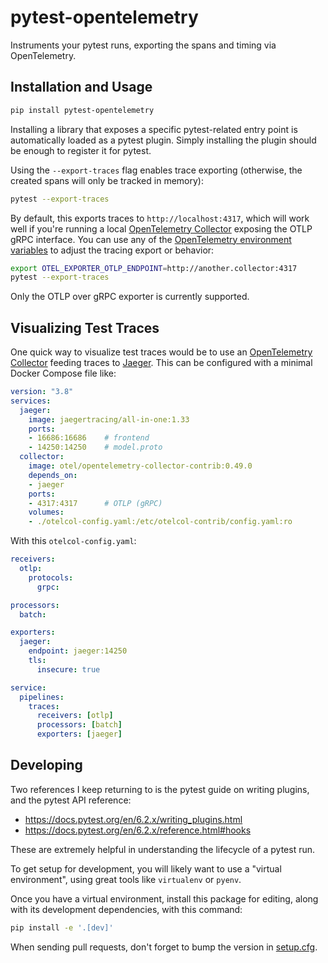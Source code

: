 # pytest-opentelemetry

Instruments your pytest runs, exporting the spans and timing via OpenTelemetry.

## Installation and Usage

```bash
pip install pytest-opentelemetry
```

Installing a library that exposes a specific pytest-related entry point is automatically
loaded as a pytest plugin.  Simply installing the plugin should be enough to register
it for pytest.

Using the `--export-traces` flag enables trace exporting (otherwise, the created spans
will only be tracked in memory):

```bash
pytest --export-traces
```

By default, this exports traces to `http://localhost:4317`, which will work well if
you're running a local [OpenTelemetry
Collector](https://opentelemetry.io/docs/collector/) exposing the OTLP gRPC interface.
You can use any of the [OpenTelemetry environment
variables](https://opentelemetry-python.readthedocs.io/en/latest/sdk/environment_variables.html)
to adjust the tracing export or behavior:

```bash
export OTEL_EXPORTER_OTLP_ENDPOINT=http://another.collector:4317
pytest --export-traces
```

Only the OTLP over gRPC exporter is currently supported.

## Visualizing Test Traces

One quick way to visualize test traces would be to use an [OpenTelemetry
Collector](https://opentelemetry.io/docs/collector/) feeding traces to
[Jaeger](https://jaegertracing.io).  This can be configured with a minimal Docker
Compose file like:

```yaml
version: "3.8"
services:
  jaeger:
    image: jaegertracing/all-in-one:1.33
    ports:
    - 16686:16686    # frontend
    - 14250:14250    # model.proto
  collector:
    image: otel/opentelemetry-collector-contrib:0.49.0
    depends_on:
    - jaeger
    ports:
    - 4317:4317      # OTLP (gRPC)
    volumes:
    - ./otelcol-config.yaml:/etc/otelcol-contrib/config.yaml:ro
```

With this `otelcol-config.yaml`:

```yaml
receivers:
  otlp:
    protocols:
      grpc:

processors:
  batch:

exporters:
  jaeger:
    endpoint: jaeger:14250
    tls:
      insecure: true

service:
  pipelines:
    traces:
      receivers: [otlp]
      processors: [batch]
      exporters: [jaeger]
```

## Developing

Two references I keep returning to is the pytest guide on writing plugins, and the
pytest API reference:

* https://docs.pytest.org/en/6.2.x/writing_plugins.html
* https://docs.pytest.org/en/6.2.x/reference.html#hooks

These are extremely helpful in understanding the lifecycle of a pytest run.

To get setup for development, you will likely want to use a "virtual environment", using
great tools like `virtualenv` or `pyenv`.

Once you have a virtual environment, install this package for editing, along with its
development dependencies, with this command:

```bash
pip install -e '.[dev]'
```

When sending pull requests, don't forget to bump the version in
[setup.cfg](./setup.cfg).
